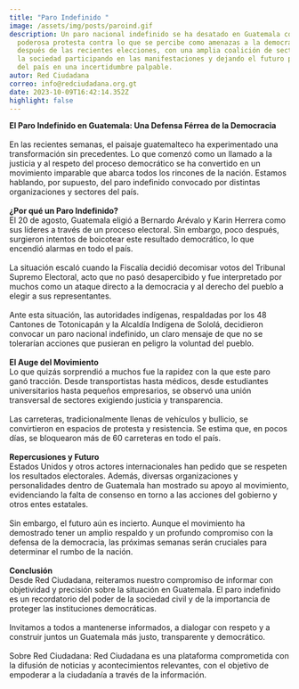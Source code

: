 ```yaml
---
title: "Paro Indefinido "
image: /assets/img/posts/paroind.gif
description: Un paro nacional indefinido se ha desatado en Guatemala como una
  poderosa protesta contra lo que se percibe como amenazas a la democracia
  después de las recientes elecciones, con una amplia coalición de sectores de
  la sociedad participando en las manifestaciones y dejando el futuro político
  del país en una incertidumbre palpable.
autor: Red Ciudadana
correo: info@redciudadana.org.gt
date: 2023-10-09T16:42:14.352Z
highlight: false
---
```

<!--StartFragment-->

**El Paro Indefinido en Guatemala: Una Defensa Férrea de la Democracia**\
\
En las recientes semanas, el paisaje guatemalteco ha experimentado una transformación sin precedentes. Lo que comenzó como un llamado a la justicia y al respeto del proceso democrático se ha convertido en un movimiento imparable que abarca todos los rincones de la nación. Estamos hablando, por supuesto, del paro indefinido convocado por distintas organizaciones y sectores del país.\
\
**¿Por qué un Paro Indefinido?**\
El 20 de agosto, Guatemala eligió a Bernardo Arévalo y Karin Herrera como sus líderes a través de un proceso electoral. Sin embargo, poco después, surgieron intentos de boicotear este resultado democrático, lo que encendió alarmas en todo el país.\
\
La situación escaló cuando la Fiscalía decidió decomisar votos del Tribunal Supremo Electoral, acto que no pasó desapercibido y fue interpretado por muchos como un ataque directo a la democracia y al derecho del pueblo a elegir a sus representantes.\
\
Ante esta situación, las autoridades indígenas, respaldadas por los 48 Cantones de Totonicapán y la Alcaldía Indígena de Sololá, decidieron convocar un paro nacional indefinido, un claro mensaje de que no se tolerarían acciones que pusieran en peligro la voluntad del pueblo.\
\
**El Auge del Movimiento**\
Lo que quizás sorprendió a muchos fue la rapidez con la que este paro ganó tracción. Desde transportistas hasta médicos, desde estudiantes universitarios hasta pequeños empresarios, se observó una unión transversal de sectores exigiendo justicia y transparencia.\
\
Las carreteras, tradicionalmente llenas de vehículos y bullicio, se convirtieron en espacios de protesta y resistencia. Se estima que, en pocos días, se bloquearon más de 60 carreteras en todo el país.\
\
**Repercusiones y Futuro**\
Estados Unidos y otros actores internacionales han pedido que se respeten los resultados electorales. Además, diversas organizaciones y personalidades dentro de Guatemala han mostrado su apoyo al movimiento, evidenciando la falta de consenso en torno a las acciones del gobierno y otros entes estatales.\
\
Sin embargo, el futuro aún es incierto. Aunque el movimiento ha demostrado tener un amplio respaldo y un profundo compromiso con la defensa de la democracia, las próximas semanas serán cruciales para determinar el rumbo de la nación.\
\
**Conclusión**\
Desde Red Ciudadana, reiteramos nuestro compromiso de informar con objetividad y precisión sobre la situación en Guatemala. El paro indefinido es un recordatorio del poder de la sociedad civil y de la importancia de proteger las instituciones democráticas.\
\
Invitamos a todos a mantenerse informados, a dialogar con respeto y a construir juntos un Guatemala más justo, transparente y democrático.\
\
Sobre Red Ciudadana: Red Ciudadana es una plataforma comprometida con la difusión de noticias y acontecimientos relevantes, con el objetivo de empoderar a la ciudadanía a través de la información.

<!--EndFragment-->